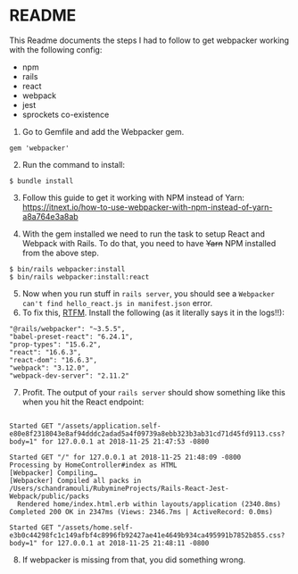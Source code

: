# README
This Readme documents the steps I had to follow to get webpacker working with the following config:
* npm
* rails
* react
* webpack
* jest
* sprockets co-existence


1. Go to Gemfile and add the Webpacker gem.
```
gem 'webpacker'
```
2. Run the command to install:
```
$ bundle install
```

3. Follow this guide to get it working with NPM instead of Yarn: https://itnext.io/how-to-use-webpacker-with-npm-instead-of-yarn-a8a764e3a8ab

4. With the gem installed we need to run the task to setup React and Webpack with Rails. To do that, you need to have ~~Yarn~~ NPM installed from the above step.
```
$ bin/rails webpacker:install
$ bin/rails webpacker:install:react
```

5. Now when you run stuff in `rails server`, you should see a `Webpacker can't find hello_react.js in manifest.json` error.
6. To fix this, [RTFM](https://github.com/rails/webpacker/blob/master/docs/troubleshooting.md#cant-find-hello_reactjs-in-manifestjson). Install the following (as it literally says it in the logs!!):
```
"@rails/webpacker": "~3.5.5",
"babel-preset-react": "6.24.1",
"prop-types": "15.6.2",
"react": "16.6.3",
"react-dom": "16.6.3",
"webpack": "3.12.0",
"webpack-dev-server": "2.11.2"
```
7. Profit. The output of your `rails server` should show something like this when you hit the React endpoint:
```

Started GET "/assets/application.self-e80e8f2318043e8af94dddc2adad5a4f09739a8ebb323b3ab31cd71d45fd9113.css?body=1" for 127.0.0.1 at 2018-11-25 21:47:53 -0800

Started GET "/" for 127.0.0.1 at 2018-11-25 21:48:09 -0800
Processing by HomeController#index as HTML
[Webpacker] Compiling…
[Webpacker] Compiled all packs in /Users/schandramouli/RubymineProjects/Rails-React-Jest-Webpack/public/packs
  Rendered home/index.html.erb within layouts/application (2340.8ms)
Completed 200 OK in 2347ms (Views: 2346.7ms | ActiveRecord: 0.0ms)

Started GET "/assets/home.self-e3b0c44298fc1c149afbf4c8996fb92427ae41e4649b934ca495991b7852b855.css?body=1" for 127.0.0.1 at 2018-11-25 21:48:11 -0800
```
8. If webpacker is missing from that, you did something wrong.